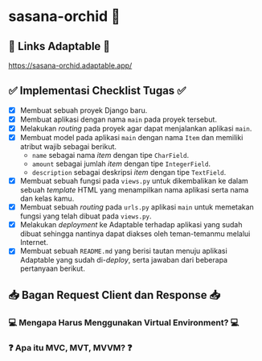 # sasana-orchid 🌸

## 🔗 Links Adaptable 🔗
https://sasana-orchid.adaptable.app/

## ✅ Implementasi Checklist Tugas ✅
- [x] Membuat sebuah proyek Django baru.
- [x] Membuat aplikasi dengan nama `main` pada proyek tersebut.
- [x] Melakukan *routing* pada proyek agar dapat menjalankan aplikasi `main`.
- [x] Membuat model pada aplikasi `main` dengan nama `Item` dan memiliki atribut wajib sebagai berikut.
    - `name` sebagai nama *item* dengan tipe `CharField`.
    - `amount` sebagai jumlah *item* dengan tipe `IntegerField`.
    - `description` sebagai deskripsi *item* dengan tipe `TextField`.
- [x] Membuat sebuah fungsi pada `views.py` untuk dikembalikan ke dalam sebuah *template* HTML yang menampilkan nama aplikasi serta nama dan kelas kamu.
- [x] Membuat sebuah *routing* pada `urls.py` aplikasi `main` untuk memetakan fungsi yang telah dibuat pada `views.py`.
- [x] Melakukan *deployment* ke Adaptable terhadap aplikasi yang sudah dibuat sehingga nantinya dapat diakses oleh teman-temanmu melalui Internet.
- [x] Membuat sebuah `README.md` yang berisi tautan menuju aplikasi Adaptable yang sudah di-*deploy*, serta jawaban dari beberapa pertanyaan berikut.

## 📥 Bagan Request Client dan Response 📥

### 💻 Mengapa Harus Menggunakan Virtual Environment? 💻

### ❓ Apa itu MVC, MVT, MVVM? ❓
